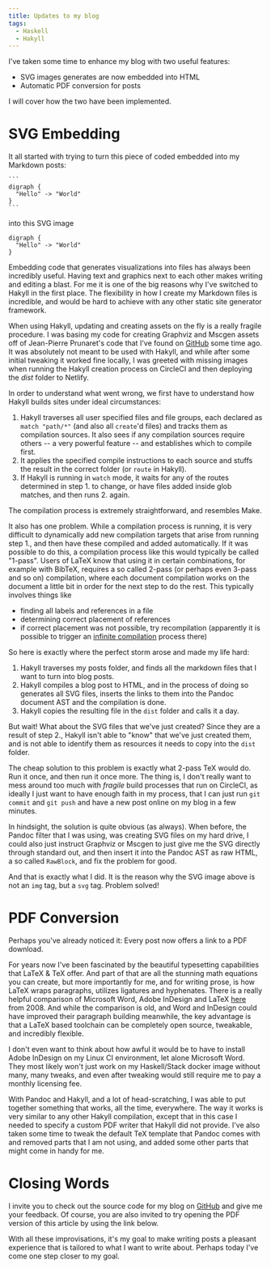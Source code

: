 ```yaml
---
title: Updates to my blog
tags:
  - Haskell
  - Hakyll
---
```


I've taken some time to enhance my blog with two useful features:

- SVG images generates are now embedded into HTML
- Automatic PDF conversion for posts

I will cover how the two have been implemented.

<!--more-->

# SVG Embedding

It all started with trying to turn this piece of coded embedded into my
Markdown posts:

````
```
digraph {
  "Hello" -> "World"
}
```
````

into this SVG image

```graphviz
digraph {
  "Hello" -> "World"
}
```

Embedding code that generates visualizations into files has always been
incredibly useful. Having text and graphics next to each other makes writing
and editing a blast. For me it is one of the big reasons why I've switched to
Hakyll in the first place. The flexibility in how I create my Markdown files is
incredible, and would be hard to achieve with any other static site generator
framework.

When using Hakyll, updating and creating assets on the fly is a really fragile
procedure. I was basing my code for creating Graphviz and Mscgen assets off of
Jean-Pierre Prunaret's code that I've found on
[GitHub](https://github.com/jpierre03/pandoc-filter-graphviz) some time ago. It
was absolutely not meant to be used with Hakyll, and while after some initial
tweaking it worked fine locally, I was greeted with missing images when
running the Hakyll creation process on CircleCI and then deploying the _dist_
folder to Netlify.

In order to understand what went wrong, we first have to understand how Hakyll
builds sites under ideal circumstances:

1. Hakyll traverses all user specified files and file groups, each declared as
   `match "path/*"` (and also all `create`'d files) and tracks them as
   compilation sources. It also sees if any compilation sources require others
   -- a very powerful feature -- and establishes which to compile first.
2. It applies the specified compile instructions to each source and stuffs the
   result in the correct folder (or `route` in Hakyll).
3. If Hakyll is running in `watch` mode, it waits for any of the routes
   determined in step 1. to change, or have files added inside glob matches,
   and then runs 2. again.

The compilation process is extremely straightforward, and resembles Make.

It also has one problem. While a compilation process is running, it is very
difficult to dynamically add new compilation targets that arise from running
step 1., and then have these compiled and added automatically. If it was
possible to do this, a compilation process like this would typically be called
"1-pass". Users of LaTeX know that using it in certain combinations, for
example with BibTeX, requires a so called 2-pass (or perhaps even 3-pass and so
on) compilation, where each document compilation works on the document a little
bit in order for the next step to do the rest. This typically involves things
like

- finding all labels and references in a file
- determining correct placement of references
- if correct placement was not possible, try recompilation (apparently it is
  possible to trigger an [infinite
  compilation](https://tex.stackexchange.com/questions/81695/avoid-infinite-compiler-passes-with-biblatex-ibid-citation-styles)
  process there)

So here is exactly where the perfect storm arose and made my life hard:

1. Hakyll traverses my posts folder, and finds all the markdown files that I
   want to turn into blog posts.
2. Hakyll compiles a blog post to HTML, and in the process of doing so
   generates all SVG files, inserts the links to them into the Pandoc document
   AST and the compilation is done.
3. Hakyll copies the resulting file in the `dist` folder and calls it a day.

But wait! What about the SVG files that we've just created? Since they are a
result of step 2., Hakyll isn't able to "know" that we've just created them,
and is not able to identify them as resources it needs to copy into the `dist`
folder.

The cheap solution to this problem is exactly what 2-pass TeX would do. Run it
once, and then run it once more. The thing is, I don't really want to mess
around too much with _fragile_ build processes that run on CircleCI, as ideally
I just want to have enough faith in my process, that I can just run `git commit` and `git push` and have a new post online on my blog in a few minutes.

In hindsight, the solution is quite obvious (as always). When before, the
Pandoc filter that I was using, was creating SVG files on my hard drive, I
could also just instruct Graphviz or Mscgen to just give me the SVG directly
through standard out, and then insert it into the Pandoc AST as raw HTML, a so
called `RawBlock`, and fix the problem for good.

And that is exactly what I did. It is the reason why the SVG image above is not
an `img` tag, but a `svg` tag. Problem solved!

# PDF Conversion

Perhaps you've already noticed it: Every post now offers a link to a PDF
download.

For years now I've been fascinated by the beautiful typesetting capabilities
that LaTeX & TeX offer. And part of that are all the stunning math equations
you can create, but more importantly for me, and for writing prose, is how
LaTeX wraps paragraphs, utilizes ligatures and hyphenates. There is a really
helpful comparison of Microsoft Word, Adobe InDesign and LaTeX
[here](http://www.rtznet.nl/zink/latex.php?lang=en) from 2008. And while the
comparison is old, and Word and InDesign could have improved their paragraph
building meanwhile, the key advantage is that a LaTeX based toolchain can be
completely open source, tweakable, and incredibly flexible.

I don't even want to think about how awful it would be to have to install Adobe
InDesign on my Linux CI environment, let alone Microsoft Word. They most likely
won't just work on my Haskell/Stack docker image without many, many tweaks, and
even after tweaking would still require me to pay a monthly licensing fee.

With Pandoc and Hakyll, and a lot of head-scratching, I was able to put
together something that works, all the time, everywhere. The way it works is
very similar to any other Hakyll compilation, except that in this case I needed
to specify a custom PDF writer that Hakyll did not provide. I've also taken
some time to tweak the default TeX template that Pandoc comes with and removed
parts that I am not using, and added some other parts that might come in handy
for me.

# Closing Words

I invite you to check out the source code for my blog on
[GitHub](https://github.com/justuswilhelm/personal-website/) and give me your
feedback. Of course, you are also invited to try opening the PDF version of
this article by using the link below.

With all these improvisations, it's my goal to make writing posts a pleasant
experience that is tailored to what I want to write about. Perhaps today I've
come one step closer to my goal.
